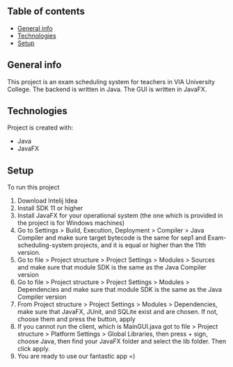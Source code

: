 ## Table of contents
* [General info](#general-info)
* [Technologies](#technologies)
* [Setup](#setup)

## General info
This project is an exam scheduling system for teachers in VIA University College. 
The backend is written in Java.
The GUI is written in JavaFX.
## Technologies
Project is created with:
* Java
* JavaFX
## Setup
To run this project

1) Download Intelij Idea
2) Install SDK 11 or higher
3) Install JavaFX for your operational system (the one which is provided in the project is for Windows machines)
4) Go to Settings > Build, Execution, Deployment > Compiler > Java Compiler and make sure target bytecode is the same for sep1 and Exam-scheduling-system projects, and it is equal or higher than the 11th version.
5) Go to file > Project structure > Project Settings > Modules > Sources  and make sure that module SDK is the same as the Java Compiler version
6) Go to file > Project structure > Project Settings > Modules > Dependencies and make sure that module SDK is the same as the Java Compiler version
7) From  Project structure > Project Settings > Modules > Dependencies, make sure that JavaFX, JUnit, and SQLite exist and are chosen. If not, choose them and press the button, apply
8) If you cannot run the client, which is MainGUI.java got to file > Project structure > Platform Settings > Global Libraries, then press + sign, choose Java, then find your JavaFX folder and select the lib folder. Then click apply.
9) You are ready to use our fantastic app =)

